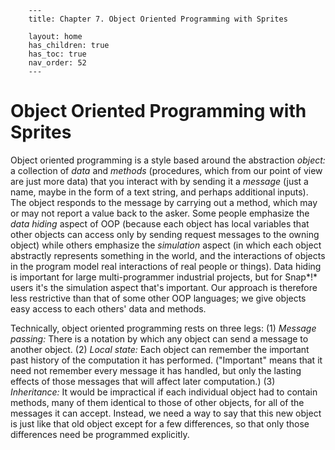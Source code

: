         ---
        title: Chapter 7. Object Oriented Programming with Sprites

        layout: home
        has_children: true
        has_toc: true
        nav_order: 52
        ---

 Object Oriented Programming with Sprites
=================

Object oriented programming is a style based around the abstraction
*object:* a collection of *data* and *methods* (procedures, which from
our point of view are just more data) that you interact with by sending
it a *message* (just a name, maybe in the form of a text string, and
perhaps additional inputs). The object responds to the message by
carrying out a method, which may or may not report a value back to the
asker. Some people emphasize the *data hiding* aspect of OOP (because
each object has local variables that other objects can access only by
sending request messages to the owning object) while others emphasize
the *simulation* aspect (in which each object abstractly represents
something in the world, and the interactions of objects in the program
model real interactions of real people or things). Data hiding is
important for large multi-programmer industrial projects, but for
Snap*!* users it's the simulation aspect that's important. Our approach
is therefore less restrictive than that of some other OOP languages; we
give objects easy access to each others' data and methods.

Technically, object oriented programming rests on three legs: (1)
*Message passing:* There is a notation by which any object can send a
message to another object. (2) *Local state:* Each object can remember
the important past history of the computation it has performed.
("Important" means that it need not remember every message it has
handled, but only the lasting effects of those messages that will affect
later computation.) (3) *Inheritance:* It would be impractical if each
individual object had to contain methods, many of them identical to
those of other objects, for all of the messages it can accept. Instead,
we need a way to say that this new object is just like that old object
except for a few differences, so that only those differences need be
programmed explicitly.

